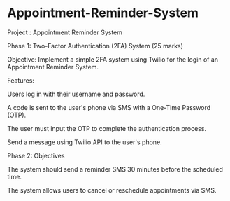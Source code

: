 # Appointment-Reminder-System
Project : Appointment Reminder System

Phase 1: Two-Factor Authentication (2FA) System (25 marks)

Objective: Implement a simple 2FA system using Twilio for the login of an Appointment Reminder System.

Features:

Users log in with their username and password.

A code is sent to the user's phone via SMS with a One-Time Password (OTP).

The user must input the OTP to complete the authentication process.

Send a message using Twilio API to the user's phone.


Phase 2: Objectives

The system should send a reminder SMS 30 minutes before the scheduled time.

The system allows users to cancel or reschedule appointments via SMS.
